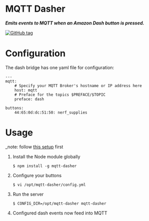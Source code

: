 # MQTT Dasher
***Emits events to MQTT when an Amazon Dash button is pressed.***

[![GitHub tag](https://img.shields.io/github/tag/stjohnjohnson/mqtt-dasher.svg)](https://github.com/stjohnjohnson/mqtt-dasher/releases)

# Configuration

The dash bridge has one yaml file for configuration:

```
---
mqtt:
    # Specify your MQTT Broker's hostname or IP address here
    host: mqtt
    # Preface for the topics $PREFACE/$TOPIC
    preface: dash

buttons:
    44:65:0d:dc:51:50: nerf_supplies

```

# Usage

_note: follow [this setup](https://github.com/hortinstein/node-dash-button#installation-instructions) first

1. Install the Node module globally

    ```
    $ npm install -g mqtt-dasher
    ```

2. Configure your buttons

    ```
    $ vi /opt/mqtt-dasher/config.yml
    ```

3. Run the server

    ```
    $ CONFIG_DIR=/opt/mqtt-dasher mqtt-dasher
    ```

4. Configured dash events now feed into MQTT
